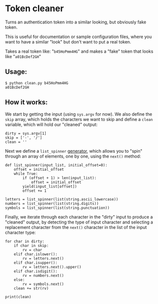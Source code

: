 # Token cleaner

Turns an authentication token into a similar looking, but obviously
fake token.

This is useful for documentation or sample configuration files,
where you want to have a similar "look" but don't want to put a
real token.

Takes a real token like: "`b45HoPmm4HG`"
and makes a "fake" token that looks like "`a01BcDef2GH`"

## Usage:

    $ python clean.py b45HoPmm4HG
    a01BcDef2GH

## How it works:

We start by getting the input (using `sys.argv` for now). We also
define the `skip` array, which holds the characters we want to skip
and define a `clean` variable, which will hold our "cleaned"
output:

    dirty = sys.argv[1]
    skip = ['-', '/']
    clean = ''

Next we define a `list_spinner` [generator](http://stackoverflow.com/a/231855), which allows you to
"spin" through an array of elements, one by one, using the `next()`
method:

    def list_spinner(input_list, initial_offset=0):
        offset = initial_offset
        while True:
            if (offset + 1) > len(input_list):
                offset = initial_offset
            yield(input_list[offset])
            offset += 1
    
    letters = list_spinner(list(string.ascii_lowercase))
    numbers = list_spinner(list(string.digits))
    symbols = list_spinner(list(string.punctuation))

Finally, we iterate through each character in the "dirty" input to
produce a "cleaned" output, by detecting the type of input
character and selecting a replacement character from the `next()`
character in the list of the input character type:

    for char in dirty:
        if char in skip:
            rv = char
        elif char.islower():
            rv = letters.next()
        elif char.isupper():
            rv = letters.next().upper()
        elif char.isdigit():
            rv = numbers.next()
        else:
            rv = symbols.next()
        clean += str(rv)
    
    print(clean)